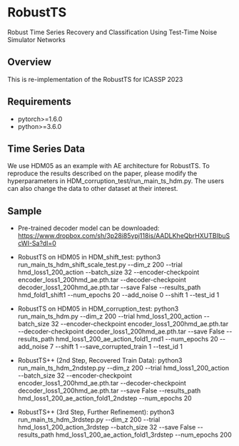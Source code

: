 # RobustTS
Robust Time Series Recovery and Classification Using Test-Time Noise Simulator Networks

## Overview
This is re-implementation of the RobustTS for ICASSP 2023

## Requirements
* pytorch>=1.6.0
* python>=3.6.0

## Time Series Data
We use HDM05 as an example with AE architecture for RobustTS. To reproduce the results described on the paper, please modify the hyperparameters in HDM_corruption_test/run_main_ts_hdm.py. The users can also change the data to other dataset at their interest.

## Sample
* Pre-trained decoder model can be downloaded: https://www.dropbox.com/sh/3p28i85ypj118is/AADLKheQbrHXUTBIbuScWI-Sa?dl=0
* RobustTS on HDM05 in HDM_shift_test:
python3 run_main_ts_hdm_shift_scale_test.py --dim_z 200 --trial hmd_loss1_200_action --batch_size 32 --encoder-checkpoint encoder_loss1_200hmd_ae.pth.tar --decoder-checkpoint decoder_loss1_200hmd_ae.pth.tar --save False --results_path hmd_fold1_shift1 --num_epochs 20 --add_noise 0 --shift 1 --test_id 1

* RobustTS on HDM05 in HDM_corruption_test:
python3 run_main_ts_hdm.py --dim_z 200 --trial hmd_loss1_200_action --batch_size 32 --encoder-checkpoint encoder_loss1_200hmd_ae.pth.tar --decoder-checkpoint decoder_loss1_200hmd_ae.pth.tar --save False --results_path hmd_loss1_200_ae_action_fold1_rnd1 --num_epochs 20 --add_noise 7 --shift 1 --save_corrupted_train 1 --test_id 1
* RobustTS++ (2nd Step, Recovered Train Data):
python3 run_main_ts_hdm_2ndstep.py --dim_z 200 --trial hmd_loss1_200_action --batch_size 32 --encoder-checkpoint encoder_loss1_200hmd_ae.pth.tar --decoder-checkpoint decoder_loss1_200hmd_ae.pth.tar --save False --results_path hmd_loss1_200_ae_action_fold1_2ndstep --num_epochs 20
* RobustTS++ (3rd Step, Further Refinement):
python3 run_main_ts_hdm_3rdstep.py --dim_z 200 --trial hmd_loss1_200_action_3rdstep --batch_size 32 --save False --results_path hmd_loss1_200_ae_action_fold1_3rdstep --num_epochs 200
